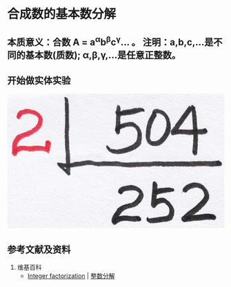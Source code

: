# 合成数的基本数分解

## 本质意义：合数 A = a<sup>α</sup>b<sup>β</sup>c<sup>γ</sup>... 。 注明：a,b,c,...是不同的基本数(质数); α,β,γ,...是任意正整数。 

## 开始做实体实验

![](/images/数论/基本数和合成数/合成数的基本数分解/1a1.jpg)

## 参考文献及资料

1. 维基百科
	- [Integer factorization](https://en.wikipedia.org/wiki/Integer_factorization) | [整数分解](https://zh.wikipedia.org/wiki/整数分解) 





